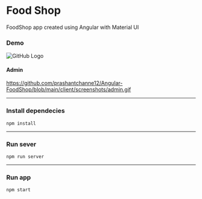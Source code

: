
# Food Shop

FoodShop app created using Angular with Material UI


### Demo

![GitHub Logo](https://github.com/prashantchanne12/Angular-FoodShop/blob/main/client/screenshots/client.gif)

#### Admin
https://github.com/prashantchanne12/Angular-FoodShop/blob/main/client/screenshots/admin.gif

---

### Install dependecies
`npm install`

---

### Run sever
`npm run server`

---

### Run app
`npm start`

